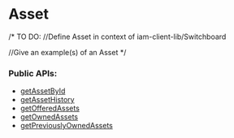 # Asset
/*
TO DO: 
//Define Asset in context of iam-client-lib/Switchboard

//Give an example(s) of an Asset
*/

### Public APIs:
- [getAssetById](../api/classes/iam.IAM.md#getAssetById)
- [getAssetHistory](../api/classes/iam.IAM.md#getAssetHistory)
- [getOfferedAssets](../api/classes/iam.IAM.md#getOfferedAssets)
- [getOwnedAssets](../api/classes/iam.IAM.md#getOwnedAssets)
- [getPreviouslyOwnedAssets](../api/classes/iam.IAM.md#getPreviouslyOwnedAssets)

